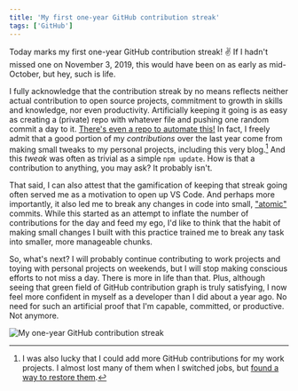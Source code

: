 ```yaml
---
title: 'My first one-year GitHub contribution streak'
tags: ['GitHub']
---
```


Today marks my first one-year GitHub contribution streak! ✌️ If I hadn't missed one on November 3, 2019, this would have been on as early as mid-October, but hey, such is life.

I fully acknowledge that the contribution streak by no means reflects neither actual contribution to open source projects, commitment to growth in skills and knowledge, nor even productivity. Artificially keeping it going is as easy as creating a (private) repo with whatever file and pushing one random commit a day to it. [There's even a repo to automate this!](https://github.com/jontsai/github-streak) In fact, I freely admit that a good portion of my _contributions_ over the last year come from making small tweaks to my personal projects, including this very blog.[^1] And this _tweak_ was often as trivial as a simple `npm update`. How is that a contribution to anything, you may ask? It probably isn't.

[^1]: I was also lucky that I could add more GitHub contributions for my work projects. I almost lost many of them when I switched jobs, but [found a way to restore them](../saving-my-github-contribution-graph).

That said, I can also attest that the gamification of keeping that streak going often served me as a motivation to open up VS Code. And perhaps more importantly, it also led me to break any changes in code into small, ["atomic"](https://www.freshconsulting.com/atomic-commits/) commits. While this started as an attempt to inflate the number of contributions for the day and feed my ego, I'd like to think that the habit of making small changes I built with this practice trained me to break any task into smaller, more manageable chunks.

So, what's next? I will probably continue contributing to work projects and toying with personal projects on weekends, but I will stop making conscious efforts to not miss a day. There is more in life than that. Plus, although seeing that green field of GitHub contribution graph is truly satisfying, I now feel more confident in myself as a developer than I did about a year ago. No need for such an artificial proof that I'm capable, committed, or productive. Not anymore.

![My one-year GitHub contribution streak](/images/blog/20201108_1.PNG)

